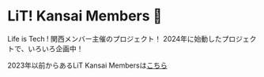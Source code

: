 # LiT! Kansai Members 🌈
Life is Tech ! 関西メンバー主催のプロジェクト！
2024年に始動したプロジェクトで、いろいろ企画中！

2023年以前からあるLiT Kansai Membersは[こちら](https://github.com/lit-kansai-members)